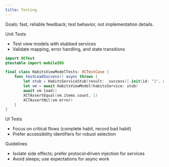```yaml
---
title: Testing
---
```


Goals: fast, reliable feedback; test behavior, not implementation details.

Unit Tests
- Test view models with stubbed services
- Validate mapping, error handling, and state transitions

```swift
import XCTest
@testable import mobileIOS

final class HabitsViewModelTests: XCTestCase {
    func testLoadSuccess() async throws {
        let stub = HabitsServiceStub(result: .success([.init(id: "1", areaId: "a", name: "Read", xpReward: 5, coinReward: 1, isActive: true)]))
        let vm = await HabitsViewModel(habitsService: stub)
        await vm.load()
        XCTAssertEqual(vm.items.count, 1)
        XCTAssertNil(vm.error)
    }
}
```

UI Tests
- Focus on critical flows (complete habit, record bad habit)
- Prefer accessibility identifiers for robust selection

Guidelines
- Isolate side effects; prefer protocol‑driven injection for services
- Avoid sleeps; use expectations for async work

